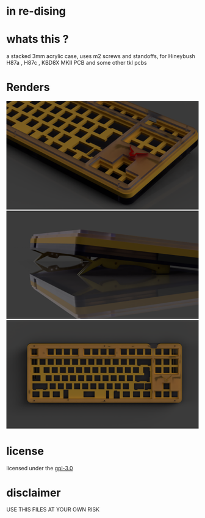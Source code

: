 # in re-dising 




# whats this ?
a stacked 3mm acrylic case, 
uses m2 screws and standoffs,
for Hineybush H87a , H87c , KBD8X MKII PCB and some other tkl pcbs  
# Renders
![](renders/CASE_geass_2021-Mar-05_09-40-49AM-000_CustomizedView6568153459_png.png)
![](renders/CASE_geass_2021-Mar-05_09-41-53AM-000_CustomizedView13317222809_png.png)
![](renders/CASE_geass_2021-Mar-05_09-42-16AM-000_CustomizedView20238220096_png.png)
# license 
licensed under the [gpl-3.0](LICENSE)
# disclaimer
USE THIS FILES AT YOUR OWN RISK

